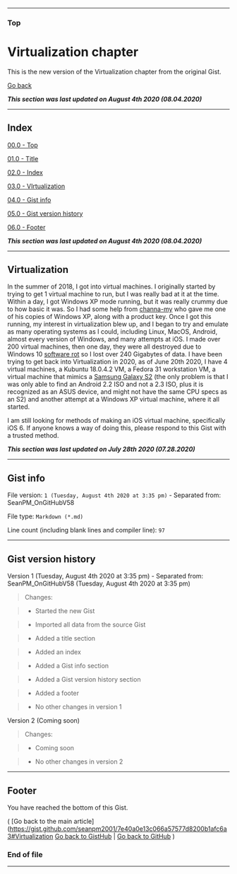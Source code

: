 
***

### Top

# Virtualization chapter

This is the new version of the Virtualization chapter from the original Gist.

[Go back](https://gist.github.com/seanpm2001/7e40a0e13c066a57577d8200b1afc6a3#Virtualization)

***This section was last updated on August 4th 2020 (08.04.2020)***

***

## Index

[00.0 - Top](#Top)

[01.0 - Title](#Virtualization-chapter)

[02.0 - Index](#Index)

[03.0 - VIrtualization](#History-of-the-SeanPM_OnGitHub_Gist)

[04.0 - Gist info](#Gist-info)

[05.0 - Gist version history](#Gist-version-history)

[06.0 - Footer](#Footer)

***This section was last updated on August 4th 2020 (08.04.2020)***

***

## Virtualization

In the summer of 2018, I got into virtual machines. I originally started by trying to get 1 virtual machine to run, but I was really bad at it at the time. Within a day, I got Windows XP mode running, but it was really crummy due to how basic it was. So I had some help from [channa-my](https://gist.github.com/channa-my) who gave me one of his copies of Windows XP, along with a product key. Once I got this running, my interest in virtualization blew up, and I began to try and emulate as many operating systems as I could, including Linux, MacOS, Android, almost every version of Windows, and many attempts at iOS. I made over 200 virtual machines, then one day, they were all destroyed due to Windows 10 [software rot](https://en.wikipedia.org/wiki/Software_rot) so I lost over 240 Gigabytes of data. I have been trying to get back into Virtualization in 2020, as of June 20th 2020, I have 4 virtual machines, a Kubuntu 18.0.4.2 VM, a Fedora 31 workstation VM, a virtual machine that mimics a [Samsung Galaxy S2](https://en.wikipedia.org/wiki/Samsung_Galaxy_S_II) (the only problem is that I was only able to find an Android 2.2 ISO and not a 2.3 ISO, plus it is recognized as an ASUS device, and might not have the same CPU specs as an S2) and another attempt at a Windows XP virtual machine, where it all started.

I am still looking for methods of making an iOS virtual machine, specifically iOS 6. If anyone knows a way of doing this, please respond to this Gist with a trusted method.

***This section was last updated on July 28th 2020 (07.28.2020)***

***

## Gist info

File version: `1 (Tuesday, August 4th 2020 at 3:35 pm)` - Separated from: SeanPM_OnGitHubV58

File type: `Markdown (*.md)`

Line count (including blank lines and compiler line): `97`

***

## Gist version history

Version 1 (Tuesday, August 4th 2020 at 3:35 pm) - Separated from: SeanPM_OnGitHubV58 (Tuesday, August 4th 2020 at 3:35 pm)

> Changes:

> * Started the new Gist

> * Imported all data from the source Gist

> * Added a title section

> * Added an index

> * Added a Gist info section

> * Added a Gist version history section

> * Added a footer

> * No other changes in version 1

Version 2 (Coming soon)

> Changes:

> * Coming soon

> * No other changes in version 2

***

## Footer

You have reached the bottom of this Gist.

( [Go back to the main article](https://gist.github.com/seanpm2001/7e40a0e13c066a57577d8200b1afc6a3#Virtualization [Go back to GistHub](https://gist.github.com/) | [Go back to GitHub](https://github.com/) )

### End of file

***
